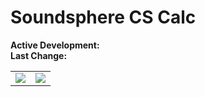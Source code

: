 # Soundsphere CS Calc

**Active Development:** <br>
**Last Change:** <br>

| | |
| :---: | :---: |
| ![](/Screenshots/.png) | ![](/Screenshots/.png) |
